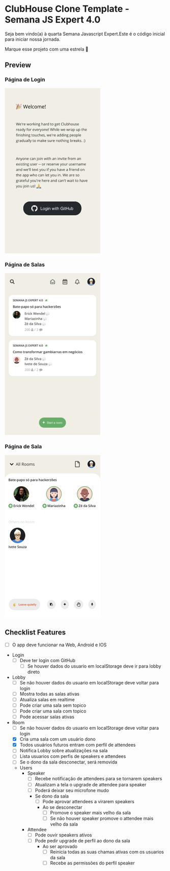 # ClubHouse Clone Template - Semana JS Expert 4.0

Seja bem vindo(a) à quarta Semana Javascript Expert.Este é o código inicial para iniciar nossa jornada.

Marque esse projeto com uma estrela 🌟

## Preview

### Página de Login

<img src="./assets/printscreen/clubhouse-login.PNG" width="300" alt="Login" />

### Página de Salas

<img src="./assets/printscreen/clubhouse-home.PNG" width="300" alt="Home" />

### Página de Sala

<img src="./assets/printscreen/clubhouse-room.PNG" width="300" alt="Room" />

## Checklist Features

- [ ] O app deve funcionar na Web, Android e IOS
- Login
  - [ ] Deve ter login com GitHub
    - [ ] Se houver dados do usuario em localStorage deve ir para lobby direto

- Lobby
  - [ ] Se não houver dados do usuario em localStorage deve voltar para login
  - [ ] Mostra todas as salas ativas
  - [ ] Atualiza salas em realtime
  - [ ] Pode criar uma sala sem topico
  - [ ] Pode criar uma sala com topico
  - [ ] Pode acessar salas ativas
- Room
  - [ ] Se não houver dados do usuario em localStorage deve voltar para login
  - [x] Cria uma sala com um usuário dono
  - [x] Todos usuários futuros entram com perfil de attendees
  - [ ] Notifica Lobby sobre atualizações na sala
  - [ ] Lista usuarios com perfis de speakers e attendees
  - [ ] Se o dono da sala desconectar, será removida
  - Users
    - Speaker
      - [ ] Recebe notificação de attendees para se tornarem speakers
      - [ ] Atualizam a tela o upgrade de attendee para speaker
      - [ ] Poderá deixar seu microfone mudo
      - Se dono da sala
        - [ ] Pode aprovar attendees a virarem speakers
        - Ao se desconectar
          - [ ] Promove o speaker mais velho da sala
          - [ ] Se não houver speaker promove o attendee mais velho da sala
    - Attendee
      - [ ] Pode ouvir speakers ativos
      - [ ] Pode pedir upgrade de perfil ao dono da sala
        - Ao ser aprovado
          - [ ] Reinicia todas as suas chamas ativas com os usuarios da sala
          - [ ] Recebe as permissões do perfil speaker
